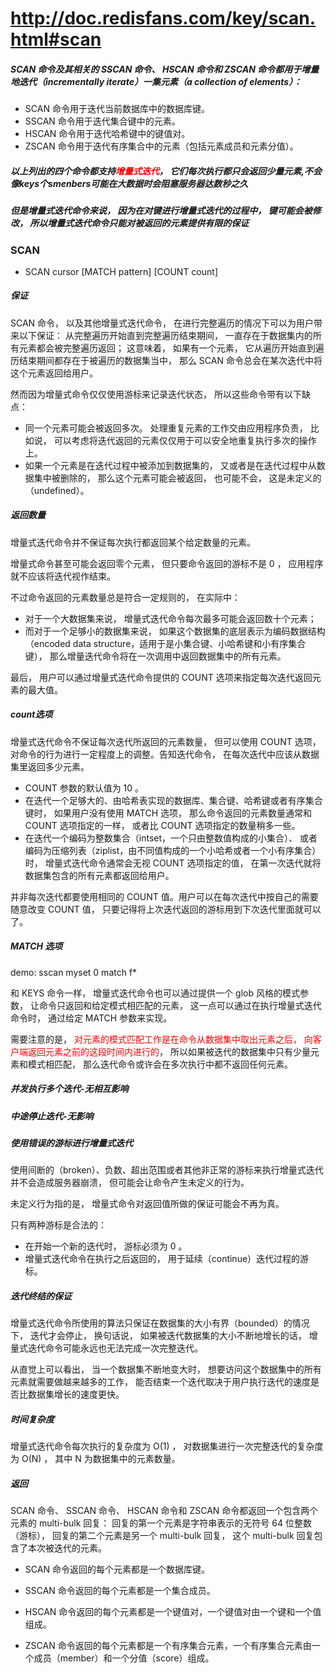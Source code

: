 # http://doc.redisfans.com/key/scan.html#scan



##### SCAN 命令及其相关的 SSCAN 命令、 HSCAN 命令和 ZSCAN 命令都用于增量地迭代（incrementally iterate）一集元素（a collection of elements）：

* SCAN 命令用于迭代当前数据库中的数据库键。
* SSCAN 命令用于迭代集合键中的元素。
* HSCAN 命令用于迭代哈希键中的键值对。
* ZSCAN 命令用于迭代有序集合中的元素（包括元素成员和元素分值）。

##### 以上列出的四个命令都支持<font color="red">增量式迭代</font>， 它们每次执行都只会返回少量元素,不会像keys个smenbers可能在大数据时会阻塞服务器达数秒之久
##### 但是增量式迭代命令来说， 因为在对键进行增量式迭代的过程中， 键可能会被修改， 所以增量式迭代命令只能对被返回的元素提供有限的保证 

### SCAN
* SCAN cursor [MATCH pattern] [COUNT count]

##### 保证
SCAN 命令， 以及其他增量式迭代命令， 在进行完整遍历的情况下可以为用户带来以下保证： 从完整遍历开始直到完整遍历结束期间， 一直存在于数据集内的所有元素都会被完整遍历返回； 这意味着， 如果有一个元素， 它从遍历开始直到遍历结束期间都存在于被遍历的数据集当中， 那么 SCAN 命令总会在某次迭代中将这个元素返回给用户。

然而因为增量式命令仅仅使用游标来记录迭代状态， 所以这些命令带有以下缺点：

* 同一个元素可能会被返回多次。 处理重复元素的工作交由应用程序负责， 比如说， 可以考虑将迭代返回的元素仅仅用于可以安全地重复执行多次的操作上。
* 如果一个元素是在迭代过程中被添加到数据集的， 又或者是在迭代过程中从数据集中被删除的， 那么这个元素可能会被返回， 也可能不会， 这是未定义的（undefined）。

##### 返回数量
增量式迭代命令并不保证每次执行都返回某个给定数量的元素。

增量式命令甚至可能会返回零个元素， 但只要命令返回的游标不是 0 ， 应用程序就不应该将迭代视作结束。

不过命令返回的元素数量总是符合一定规则的， 在实际中：
* 对于一个大数据集来说， 增量式迭代命令每次最多可能会返回数十个元素；
* 而对于一个足够小的数据集来说， 如果这个数据集的底层表示为编码数据结构（encoded data structure，适用于是小集合键、小哈希键和小有序集合键）， 那么增量迭代命令将在一次调用中返回数据集中的所有元素。

最后， 用户可以通过增量式迭代命令提供的 COUNT 选项来指定每次迭代返回元素的最大值。

##### count选项
增量式迭代命令不保证每次迭代所返回的元素数量， 但可以使用 COUNT 选项， 对命令的行为进行一定程度上的调整。告知迭代命令， 在每次迭代中应该从数据集里返回多少元素。

* COUNT 参数的默认值为 10 。
* 在迭代一个足够大的、由哈希表实现的数据库、集合键、哈希键或者有序集合键时， 如果用户没有使用 MATCH 选项， 那么命令返回的元素数量通常和 COUNT 选项指定的一样， 或者比 COUNT 选项指定的数量稍多一些。
* 在迭代一个编码为整数集合（intset，一个只由整数值构成的小集合）、 或者编码为压缩列表（ziplist，由不同值构成的一个小哈希或者一个小有序集合）时， 增量式迭代命令通常会无视 COUNT 选项指定的值， 在第一次迭代就将数据集包含的所有元素都返回给用户。

并非每次迭代都要使用相同的 COUNT 值。用户可以在每次迭代中按自己的需要随意改变 COUNT 值， 只要记得将上次迭代返回的游标用到下次迭代里面就可以了。

##### MATCH 选项
demo: sscan myset 0 match f*

和 KEYS 命令一样， 增量式迭代命令也可以通过提供一个 glob 风格的模式参数， 让命令只返回和给定模式相匹配的元素， 这一点可以通过在执行增量式迭代命令时， 通过给定 MATCH <pattern> 参数来实现。

需要注意的是， <font color="red">对元素的模式匹配工作是在命令从数据集中取出元素之后， 向客户端返回元素之前的这段时间内进行的</font>， 所以如果被迭代的数据集中只有少量元素和模式相匹配， 那么迭代命令或许会在多次执行中都不返回任何元素。


##### 并发执行多个迭代-无相互影响
##### 中途停止迭代-无影响
##### 使用错误的游标进行增量式迭代
使用间断的（broken）、负数、超出范围或者其他非正常的游标来执行增量式迭代并不会造成服务器崩溃， 但可能会让命令产生未定义的行为。

未定义行为指的是， 增量式命令对返回值所做的保证可能会不再为真。

只有两种游标是合法的：
* 在开始一个新的迭代时， 游标必须为 0 。
* 增量式迭代命令在执行之后返回的， 用于延续（continue）迭代过程的游标。

##### 迭代终结的保证
增量式迭代命令所使用的算法只保证在数据集的大小有界（bounded）的情况下， 迭代才会停止， 换句话说， 如果被迭代数据集的大小不断地增长的话， 增量式迭代命令可能永远也无法完成一次完整迭代。

从直觉上可以看出， 当一个数据集不断地变大时， 想要访问这个数据集中的所有元素就需要做越来越多的工作， 能否结束一个迭代取决于用户执行迭代的速度是否比数据集增长的速度更快。

##### 时间复杂度
增量式迭代命令每次执行的复杂度为 O(1) ， 对数据集进行一次完整迭代的复杂度为 O(N) ， 其中 N 为数据集中的元素数量。

##### 返回
SCAN 命令、 SSCAN 命令、 HSCAN 命令和 ZSCAN 命令都返回一个包含两个元素的 multi-bulk 回复： 回复的第一个元素是字符串表示的无符号 64 位整数（游标）， 回复的第二个元素是另一个 multi-bulk 回复， 这个 multi-bulk 回复包含了本次被迭代的元素。

* SCAN 命令返回的每个元素都是一个数据库键。

* SSCAN 命令返回的每个元素都是一个集合成员。

* HSCAN 命令返回的每个元素都是一个键值对，一个键值对由一个键和一个值组成。

* ZSCAN 命令返回的每个元素都是一个有序集合元素，一个有序集合元素由一个成员（member）和一个分值（score）组成。